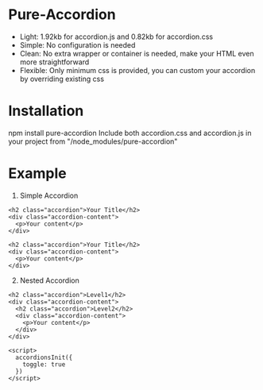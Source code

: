 # Pure-Accordion
- Light: 1.92kb for accordion.js and 0.82kb for accordion.css
- Simple: No configuration is needed
- Clean: No extra wrapper or container is needed, make your HTML even more straightforward
- Flexible: Only minimum css is provided, you can custom your accordion by overriding existing css

# Installation
npm install pure-accordion
Include both accordion.css and accordion.js in your project from "/node_modules/pure-accordion"

# Example
1. Simple Accordion
```
<h2 class="accordion">Your Title</h2>
<div class="accordion-content">
  <p>Your content</p>
</div>

<h2 class="accordion">Your Title</h2>
<div class="accordion-content">
  <p>Your content</p>
</div>
```
2. Nested Accordion
```
<h2 class="accordion">Level1</h2>
<div class="accordion-content">
  <h2 class="accordion">Level2</h2>
  <div class="accordion-content">
    <p>Your content</p>
  </div>
</div>
```

```
<script>
  accordionsInit({
    toggle: true
  })
</script>
```

